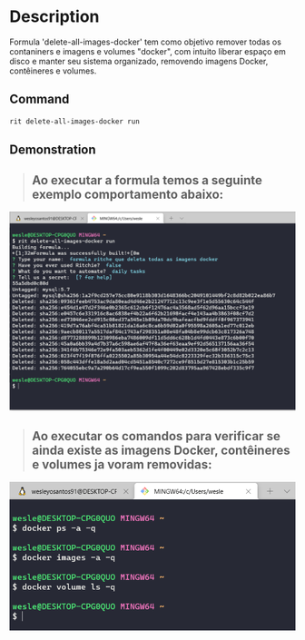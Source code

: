 # Description

Formula 'delete-all-images-docker' tem como objetivo remover todas os contaniners e imagens e volumes "docker", com intuito liberar espaço em disco e manter seu sistema organizado, removendo imagens Docker, contêineres e volumes. 


## Command

```bash
rit delete-all-images-docker run
```

## Demonstration
> ## Ao executar a formula temos a seguinte exemplo comportamento abaixo:

![Exemplo](run\images\Capturar.PNG)

> ## Ao executar os comandos para verificar se ainda existe as imagens Docker, contêineres e volumes ja voram removidas:

![Exemplo](run\images\Capturar2.PNG)